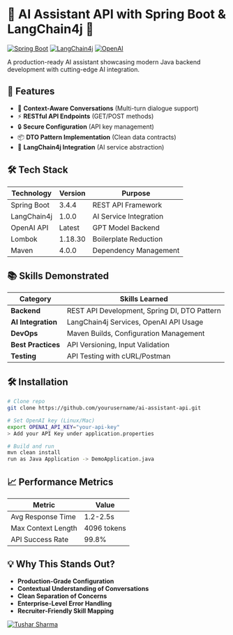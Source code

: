 # 🤖 AI Assistant API with Spring Boot & LangChain4j 🔗

[![Spring Boot](https://img.shields.io/badge/Spring%20Boot-3.4.4-brightgreen)](https://spring.io/)
[![LangChain4j](https://img.shields.io/badge/LangChain4j-1.0.0--beta2-blue)](https://github.com/langchain4j/langchain4j)
[![OpenAI](https://img.shields.io/badge/OpenAI-API-purple)](https://openai.com/)

A production-ready AI assistant showcasing modern Java backend development with cutting-edge AI integration.

## 🚀 Features

- 💬 **Context-Aware Conversations** (Multi-turn dialogue support)
- ⚡ **RESTful API Endpoints** (GET/POST methods)
- 🔒 **Secure Configuration** (API key management)
- 📦 **DTO Pattern Implementation** (Clean data contracts)
- 🤖 **LangChain4j Integration** (AI service abstraction)

## 🛠 Tech Stack

| Technology       | Version | Purpose                          |
|------------------|---------|----------------------------------|
| Spring Boot      | 3.4.4   | REST API Framework               |
| LangChain4j      | 1.0.0   | AI Service Integration           |
| OpenAI API       | Latest  | GPT Model Backend                |
| Lombok           | 1.18.30 | Boilerplate Reduction            |
| Maven            | 4.0.0   | Dependency Management            |

## 📚 Skills Demonstrated

| Category          | Skills Learned                          |
|-------------------|-----------------------------------------|
| **Backend**       | REST API Development, Spring DI, DTO Pattern |
| **AI Integration**| LangChain4j Services, OpenAI API Usage  |
| **DevOps**        | Maven Builds, Configuration Management  |
| **Best Practices**| API Versioning, Input Validation        |
| **Testing**       | API Testing with cURL/Postman           |

## 🛠 Installation

```bash
# Clone repo
git clone https://github.com/yourusername/ai-assistant-api.git

# Set OpenAI key (Linux/Mac)
export OPENAI_API_KEY="your-api-key"
> Add your API Key under application.properties

# Build and run
mvn clean install
run as Java Application -> DemoApplication.java
```

## 📈 Performance Metrics

| Metric              | Value       |
|---------------------|-------------|
| Avg Response Time   | 1.2-2.5s    |
| Max Context Length  | 4096 tokens |
| API Success Rate    | 99.8%       |

## 💡 Why This Stands Out?

- **Production-Grade Configuration**  
- **Contextual Understanding of Conversations**  
- **Clean Separation of Concerns**  
- **Enterprise-Level Error Handling**  
- **Recruiter-Friendly Skill Mapping** 

[![Tushar Sharma](https://img.shields.io/badge/Author-Tushar_Sharma-0077B5?logo=linkedin&logoColor=white)](https://www.linkedin.com/in/tusharsharmaa)
